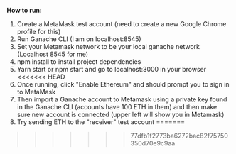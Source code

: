 **How to run:**
1) Create a MetaMask test account (need to create a new Google Chrome profile for this)
2) Run Ganache CLI (I am on localhost:8545)
3) Set your Metamask network to be your local ganache network (Localhost 8545 for me)
4) npm install to install project dependencies
5) Yarn start or npm start and go to localhost:3000 in your browser
<<<<<<< HEAD
6) Once running, click "Enable Ethereum" and should prompt you to sign in to MetaMask
7) Then import a Ganache account to Metamask using a private key found in the Ganache CLI (accounts have 100 ETH in them) and then make sure new account is connected (upper left will show you in Metamask)
8) Try sending ETH to the "receiver" test account
=======
>>>>>>> 77dfb1f2773ba6272bac82f75750350d70e9c9aa
